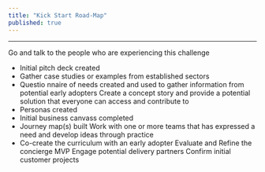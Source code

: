 ```yaml
---
title: "Kick Start Road-Map"
published: true
---
```

------------------------------------------------------------------

Go and talk to the people who are experiencing this challenge
- Initial pitch deck created
- Gather case studies or examples from established sectors
- Questio
nnaire of needs created and used to gather information from potential early adopters
Create a concept story and provide a potential solution that everyone can access and contribute to
- Personas created
- Initial business canvass completed
- Journey map(s) built
Work with one or more teams that has expressed a need and develop ideas through practice
- Co-create the curriculum with an early adopter
Evaluate and Refine the concierge MVP
Engage potential delivery partners
Confirm initial customer projects
